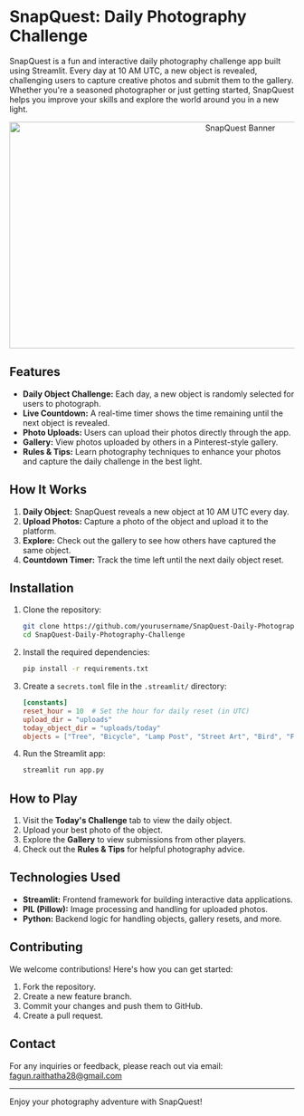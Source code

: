 # SnapQuest: Daily Photography Challenge

SnapQuest is a fun and interactive daily photography challenge app built using Streamlit. Every day at 10 AM UTC, a new object is revealed, challenging users to capture creative photos and submit them to the gallery. Whether you're a seasoned photographer or just getting started, SnapQuest helps you improve your skills and explore the world around you in a new light.

<p align="center">
    <img src="https://images.unsplash.com/photo-1480779687977-36af2e48d276?q=80&w=2940&auto=format&fit=crop&ixlib=rb-4.0.3&ixid=M3wxMjA3fDB8MHxwaG90by1wYWdlfHx8fGVufDB8fHx8fA%3D%3D"
         alt="SnapQuest Banner" 
         width="800" 
         height="400" 
    >
</p>

## Features

- **Daily Object Challenge:** Each day, a new object is randomly selected for users to photograph.
- **Live Countdown:** A real-time timer shows the time remaining until the next object is revealed.
- **Photo Uploads:** Users can upload their photos directly through the app.
- **Gallery:** View photos uploaded by others in a Pinterest-style gallery.
- **Rules & Tips:** Learn photography techniques to enhance your photos and capture the daily challenge in the best light.

## How It Works

1. **Daily Object:** SnapQuest reveals a new object at 10 AM UTC every day.
2. **Upload Photos:** Capture a photo of the object and upload it to the platform.
3. **Explore:** Check out the gallery to see how others have captured the same object.
4. **Countdown Timer:** Track the time left until the next daily object reset.

## Installation

1. Clone the repository:

    ```bash
    git clone https://github.com/yourusername/SnapQuest-Daily-Photography-Challenge.git
    cd SnapQuest-Daily-Photography-Challenge
    ```

2. Install the required dependencies:

    ```bash
    pip install -r requirements.txt
    ```

3. Create a `secrets.toml` file in the `.streamlit/` directory:

    ```toml
    [constants]
    reset_hour = 10  # Set the hour for daily reset (in UTC)
    upload_dir = "uploads"
    today_object_dir = "uploads/today"
    objects = ["Tree", "Bicycle", "Lamp Post", "Street Art", "Bird", "Flower", "Cloud", ...]
    ```

4. Run the Streamlit app:

    ```bash
    streamlit run app.py
    ```

## How to Play

1. Visit the **Today's Challenge** tab to view the daily object.
2. Upload your best photo of the object.
3. Explore the **Gallery** to view submissions from other players.
4. Check out the **Rules & Tips** for helpful photography advice.

## Technologies Used

- **Streamlit:** Frontend framework for building interactive data applications.
- **PIL (Pillow):** Image processing and handling for uploaded photos.
- **Python:** Backend logic for handling objects, gallery resets, and more.

## Contributing

We welcome contributions! Here's how you can get started:

1. Fork the repository.
2. Create a new feature branch.
3. Commit your changes and push them to GitHub.
4. Create a pull request.

## Contact

For any inquiries or feedback, please reach out via email: fagun.raithatha28@gmail.com

---

Enjoy your photography adventure with SnapQuest!
